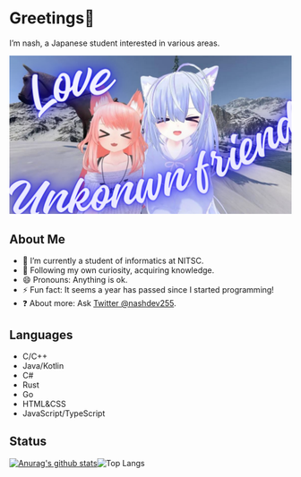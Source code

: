 # Greetings👋

I’m nash, a Japanese student interested in various areas.

![Love Unknown Friend](LoveUnknownFriend.png)

<!---
削除されたカウンタ
<img src="https://counter.seku.su/cmoe?name=rvc&theme=r34" /><br>
--->

## About Me

- 🏫 I’m currently a student of informatics at NITSC.
- 🌱 Following my own curiosity, acquiring knowledge.
- 😄 Pronouns: Anything is ok.
- <!--- FUN_FACT_START --->⚡ Fun fact: It seems a year has passed since I started programming! <!--- FUN_FACT_END --->
- ❓ About more: Ask [Twitter @nashdev255](https://twitter.com/nashdev255).

<!--- Fun fact : counting since 2022/04/07... --->

## Languages

- C/C++
- Java/Kotlin
- C#
- Rust
- Go
- HTML&CSS
- JavaScript/TypeScript

## Status

[![Anurag's github stats](https://github-readme-stats.vercel.app/api?username=nashdev255)](https://github.com/nashdev255)![Top Langs](https://github-readme-stats.vercel.app/api/top-langs/?username=nashdev255&layout=compact)
